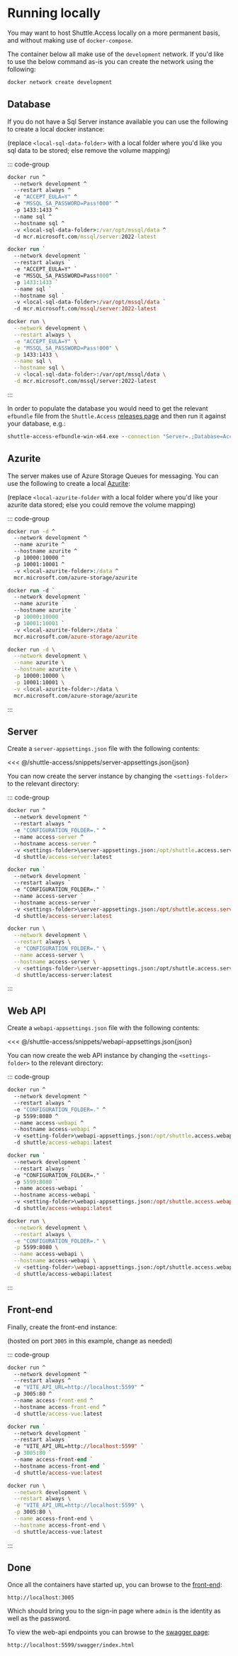 # Running locally

You may want to host Shuttle.Access locally on a more permanent basis, and without making use of `docker-compose`.

The container below all make use of the `development` network.  If you'd like to use the below command as-is you can create the network using the following:

```cmd
docker network create development
```

## Database

If you do not have a Sql Server instance available you can use the following to create a local docker instance:

(replace `<local-sql-data-folder>` with a local folder where you'd like you sql data to be stored; else remove the volume mapping)

::: code-group
```cmd [cmd]
docker run ^
  --network development ^
  --restart always ^
  -e "ACCEPT_EULA=Y" ^
  -e "MSSQL_SA_PASSWORD=Pass!000" ^
  -p 1433:1433 ^
  --name sql ^
  --hostname sql ^
  -v <local-sql-data-folder>:/var/opt/mssql/data ^
  -d mcr.microsoft.com/mssql/server:2022-latest
```
```ps [ps]
docker run `
  --network development `
  --restart always `
  -e "ACCEPT_EULA=Y" `
  -e "MSSQL_SA_PASSWORD=Pass!000" `
  -p 1433:1433 `
  --name sql `
  --hostname sql `
  -v <local-sql-data-folder>:/var/opt/mssql/data `
  -d mcr.microsoft.com/mssql/server:2022-latest
```
```bash [bash]
docker run \
  --network development \
  --restart always \
  -e "ACCEPT_EULA=Y" \
  -e "MSSQL_SA_PASSWORD=Pass!000" \
  -p 1433:1433 \
  --name sql \
  --hostname sql \
  -v <local-sql-data-folder>:/var/opt/mssql/data \
  -d mcr.microsoft.com/mssql/server:2022-latest
```
:::

In order to populate the database you would need to get the relevant `efbundle` file from the `Shuttle.Access` [releases page](https://github.com/Shuttle/Shuttle.Access/releases) and then run it against your database, e.g.:

```cmd
shuttle-access-efbundle-win-x64.exe --connection "Server=.;Database=Access;User ID=sa;Password=Pass!000;Encrypt=True;TrustServerCertificate=True;Connection Timeout=30;"
```

## Azurite

The server makes use of Azure Storage Queues for messaging.  You can use the following to create a local [Azurite](https://learn.microsoft.com/en-us/azure/storage/common/storage-use-azurite):

(replace `<local-azurite-folder` with a local folder where you'd like your azurite data stored; else you could remove the volume mapping)

::: code-group
```cmd [cmd]
docker run -d ^
  --network development ^
  --name azurite ^
  --hostname azurite ^
  -p 10000:10000 ^
  -p 10001:10001 ^
  -v <local-azurite-folder>:/data ^
  mcr.microsoft.com/azure-storage/azurite
```
```ps [ps]
docker run -d `
  --network development `
  --name azurite `
  --hostname azurite `
  -p 10000:10000 `
  -p 10001:10001 `
  -v <local-azurite-folder>:/data `
  mcr.microsoft.com/azure-storage/azurite
```
```bash [bash]
docker run -d \
  --network development \
  --name azurite \
  --hostname azurite \
  -p 10000:10000 \
  -p 10001:10001 \
  -v <local-azurite-folder>:/data \
  mcr.microsoft.com/azure-storage/azurite
```
:::

## Server

Create a `server-appsettings.json` file with the following contents:

<<< @/shuttle-access/snippets/server-appsettings.json{json}

You can now create the server instance by changing the `<settings-folder>` to the relevant directory:

::: code-group
```cmd [cmd]
docker run ^
  --network development ^
  --restart always ^
  -e "CONFIGURATION_FOLDER=." ^
  --name access-server ^
  --hostname access-server ^
  -v <settings-folder>\server-appsettings.json:/opt/shuttle.access.server/appsettings.json ^
  -d shuttle/access-server:latest
```
```ps [ps]
docker run `
  --network development `
  --restart always `
  -e "CONFIGURATION_FOLDER=." `
  --name access-server `
  --hostname access-server `
  -v <settings-folder>\server-appsettings.json:/opt/shuttle.access.server/appsettings.json `
  -d shuttle/access-server:latest
```
```bash [bash]
docker run \
  --network development \
  --restart always \
  -e "CONFIGURATION_FOLDER=." \
  --name access-server \
  --hostname access-server \
  -v <settings-folder>\server-appsettings.json:/opt/shuttle.access.server/appsettings.json \
  -d shuttle/access-server:latest
```
:::

## Web API

Create a `webapi-appsettings.json` file with the following contents:

<<< @/shuttle-access/snippets/webapi-appsettings.json{json}

You can now create the web API instance by changing the `<settings-folder>` to the relevant directory:

::: code-group
```cmd [cmd]
docker run ^
  --network development ^
  --restart always ^
  -e "CONFIGURATION_FOLDER=." ^
  -p 5599:8080 ^
  --name access-webapi ^
  --hostname access-webapi ^
  -v <setting-folder>\webapi-appsettings.json:/opt/shuttle.access.webapi/appsettings.json ^
  -d shuttle/access-webapi:latest
```
```ps [ps]
docker run `
  --network development `
  --restart always `
  -e "CONFIGURATION_FOLDER=." `
  -p 5599:8080 `
  --name access-webapi `
  --hostname access-webapi `
  -v <setting-folder>\webapi-appsettings.json:/opt/shuttle.access.webapi/appsettings.json `
  -d shuttle/access-webapi:latest
```
```bash [bash]
docker run \
  --network development \
  --restart always \
  -e "CONFIGURATION_FOLDER=." \
  -p 5599:8080 \
  --name access-webapi \
  --hostname access-webapi \
  -v <setting-folder>\webapi-appsettings.json:/opt/shuttle.access.webapi/appsettings.json \
  -d shuttle/access-webapi:latest
```
:::

## Front-end

Finally, create the front-end instance:

(hosted on port `3005` in this example, change as needed)

::: code-group
```cmd [cmd]
docker run ^
  --network development ^
  --restart always ^
  -e "VITE_API_URL=http://localhost:5599" ^
  -p 3005:80 ^
  --name access-front-end ^
  --hostname access-front-end ^
  -d shuttle/access-vue:latest
```
```ps [ps]
docker run `
  --network development `
  --restart always `
  -e "VITE_API_URL=http://localhost:5599" `
  -p 3005:80 `
  --name access-front-end `
  --hostname access-front-end `
  -d shuttle/access-vue:latest
```
```bash [bash]
docker run \
  --network development \
  --restart always \
  -e "VITE_API_URL=http://localhost:5599" \
  -p 3005:80 \
  --name access-front-end \
  --hostname access-front-end \
  -d shuttle/access-vue:latest
```
:::

## Done

Once all the containers have started up, you can browse to the [front-end](http://localhost:3005):

```
http://localhost:3005
```

Which should bring you to the sign-in page where `admin` is the identity as well as the password.

To view the web-api endpoints you can browse to the [swagger page](http://localhost:5599/swagger/index.html):

```
http://localhost:5599/swagger/index.html
```